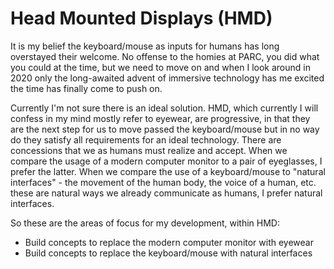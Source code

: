 # Head Mounted Displays (HMD)

It is my belief the keyboard/mouse as inputs for humans has long overstayed their welcome. No offense to the homies at PARC, you did what you could at the time,
but we need to move on and when I look around in 2020 only the long-awaited advent of immersive technology has me excited the time has finally come to push on.

Currently I'm not sure there is an ideal solution. HMD, which currently I will confess in my mind mostly refer to eyewear, are progressive, in that they are 
the next step for us to move passed the keyboard/mouse but in no way do they satisfy all requirements for an ideal technology. There are concessions that we
as humans must realize and accept. When we compare the usage of a modern computer monitor to a pair of eyeglasses, I prefer the latter. When we compare the use
of a keyboard/mouse to "natural interfaces" - the movement of the human body, the voice of a human, etc. these are natural ways we already communicate as humans,
I prefer natural interfaces. 

So these are the areas of focus for my development, within HMD:
- Build concepts to replace the modern computer monitor with eyewear
- Build concepts to replace the keyboard/mouse with natural interfaces


